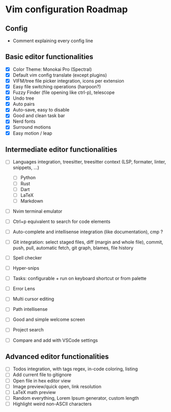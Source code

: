 # Vim configuration Roadmap

## Config

- Comment explaining every config line

## Basic editor functionalities

- [X] Color Theme: Monokai Pro (Spectral)
- [X] Default vim config translate (except plugins)
- [X] VIFM/tree file picker integration, icons per extension
- [X] Easy file switching operations (harpoon?)
- [X] Fuzzy Finder (file opening like ctrl-p), telescope
- [X] Undo tree
- [X] Auto pairs
- [X] Auto-save, easy to disable
- [X] Good and clean task bar
- [X] Nerd fonts
- [X] Surround motions
- [X] Easy motion / leap

## Intermediate editor functionalities

- [ ] Languages integration, treesitter, treesitter context (LSP, formater, linter, snippets, ...)
  - [ ] Python
  - [ ] Rust
  - [ ] Dart
  - [ ] LaTeX
  - [ ] Markdown

- [ ] Nvim terminal emulator
- [ ] Ctrl+p equivalent to search for code elements
- [ ] Auto-complete and intellisense integration (like documentation), cmp ?
- [ ] Git integration: select staged files, diff (margin and whole file), commit, push, pull, automatic fetch, git graph, blames, file history
- [ ] Spell checker
- [ ] Hyper-snips
- [ ] Tasks: configurable + run on keyboard shortcut or from palette
- [ ] Error Lens
- [ ] Multi cursor editing
- [ ] Path intellisense
- [ ] Good and simple welcome screen
- [ ] Project search

- [ ] Compare and add with VSCode settings

## Advanced editor functionalities

- [ ] Todos integration, with tags regex, in-code coloring, listing
- [ ] Add current file to gitignore
- [ ] Open file in hex editor view
- [ ] Image preview/quick open, link resolution
- [ ] LaTeX math preview
- [ ] Random everything, Lorem Ipsum generator, custom length
- [ ] Highlight weird non-ASCII characters
